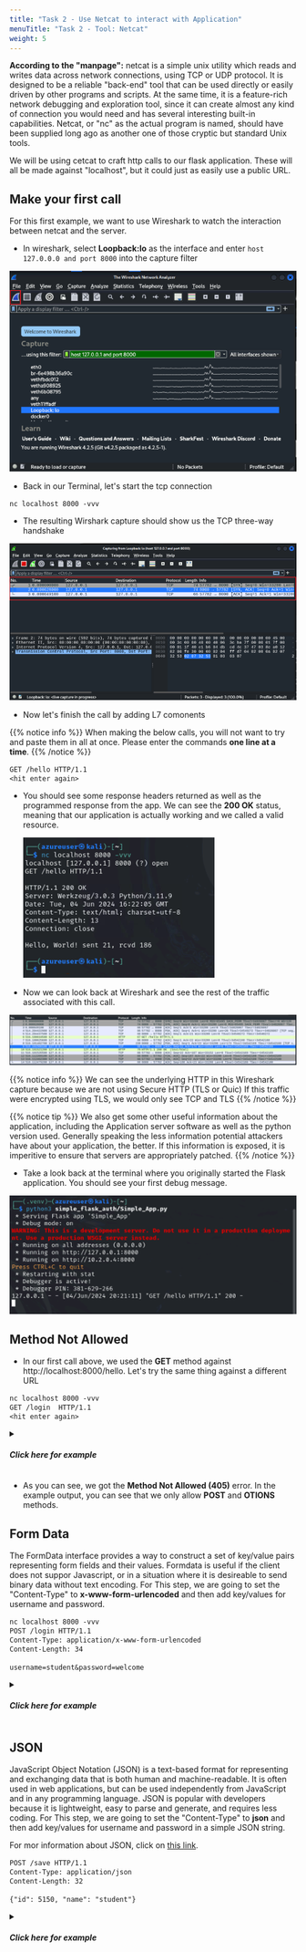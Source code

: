 ```yaml
---
title: "Task 2 - Use Netcat to interact with Application"
menuTitle: "Task 2 - Tool: Netcat"
weight: 5
---
```


**According to the "manpage":** netcat is  a simple unix utility which reads and writes data across network connections, using TCP or UDP protocol. It is designed to be a reliable "back-end" tool  that  can  be used  directly or easily driven by other programs and scripts.  At the same time, it is a feature-rich network debugging and exploration tool, since it can create almost any  kind of  connection you would need and has several interesting built-in capabilities.  Netcat, or "nc" as the actual program is named, should have been supplied long ago as another one of those cryptic but standard Unix tools.

We will be using cetcat to craft http calls to our flask application.  These will all be made against "localhost", but it could just as easily use a public URL.

## Make your first call
For this first example, we want to use Wireshark to watch the interaction between netcat and the server.

- In wireshark, select **Loopback:lo** as the interface and enter ```host 127.0.0.0 and port 8000``` into the capture filter

![Shark start](shark_start.png)


- Back in our Terminal, let's start the tcp connection

```
nc localhost 8000 -vvv
```

- The resulting Wirshark capture should show us the TCP three-way handshake

![TCP HS](tcp-hs.png)

- Now let's finish the call by adding L7 comonents 

{{% notice info %}} When making the below calls, you will not want to try and paste them in all at once.  Please enter the commands **one line at a time**. {{% /notice %}}

```
GET /hello HTTP/1.1
<hit enter again>
```

- You should see some response headers returned as well as the programmed response from the app. We can see the **200 OK** status, meaning that our application is actually working and we called a valid resource.

  ![GET Hello](nc_get_hello.png)


- Now we can look back at Wireshark and see the rest of the traffic associated with this call.

![http ws](http-ws.png)

{{% notice info %}} We can see the underlying HTTP in this Wireshark capture because we are not using Secure HTTP (TLS or Quic) If this traffic were encrypted using TLS, we would only see TCP and TLS {{% /notice %}}

{{% notice tip %}}
We also get some other useful information about the application, including the Application server software as well as the python version used.  Generally speaking the less information potential attackers have about your application, the better.  If this information is exposed, it is imperitive to ensure that servers are appropriately patched.
{{% /notice  %}}

- Take a look back at the terminal where you originally started the Flask application.  You should see your first debug message.

![Flask Debug](flask_debug.png)

## Method Not Allowed

- In our first call above, we used the **GET** method against http://localhost:8000/hello.  Let's try the same thing against a different URL


```
nc localhost 8000 -vvv
GET /login  HTTP/1.1
<hit enter again>
```
<details>
  <summary><h5><b>Click here for example</b></h5></summary>
   
   ![No GET](flask_noget.png)

</details>

- As you can see, we got the **Method Not Allowed (405)** error. In the example output, you can see that we only allow **POST** and **OTIONS** methods.

## Form Data

The FormData interface provides a way to construct a set of key/value pairs representing form fields and their values. Formdata is useful if the client does not suppor Javascript, or in a situation where it is desireable to send binary data without text encoding.  For This step, we are going to set the "Content-Type" to **x-www-form-urlencoded** and then add key/values for username and password.

```
nc localhost 8000 -vvv
POST /login HTTP/1.1
Content-Type: application/x-www-form-urlencoded
Content-Length: 34

username=student&password=welcome
```

<details>
  <summary><h5><b>Click here for example</b></h5></summary>
   
   ![Flask Login](flask_login.png)

</details>


## JSON

JavaScript Object Notation (JSON) is a text-based format for representing and exchanging data that is both human and machine-readable. It is often used in web applications, but can be used independently from JavaScript and in any programming language. JSON is popular with developers because it is lightweight, easy to parse and generate, and requires less coding.  For This step, we are going to set the "Content-Type" to **json** and then add key/values for username and password in a simple JSON string.  

For mor information about JSON, click on [this link](https://www.w3schools.com/js/js_json_intro.asp).

```
POST /save HTTP/1.1
Content-Type: application/json
Content-Length: 32

{"id": 5150, "name": "student"}

```

<details>
  <summary><h5><b>Click here for example</b></h5></summary>
   
   ![Flask JSON](flask_json.png)

</details>